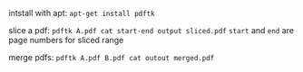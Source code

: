 intstall with apt: `apt-get install pdftk`

slice a pdf: `pdftk A.pdf cat start-end output sliced.pdf`
	`start` and `end` are page numbers for sliced range

merge pdfs: `pdftk A.pdf B.pdf cat outout merged.pdf`

